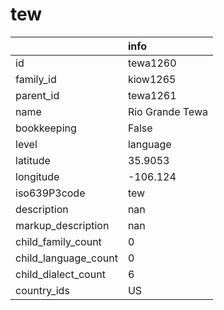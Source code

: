 # tew
|                      | info            |
|:---------------------|:----------------|
| id                   | tewa1260        |
| family_id            | kiow1265        |
| parent_id            | tewa1261        |
| name                 | Rio Grande Tewa |
| bookkeeping          | False           |
| level                | language        |
| latitude             | 35.9053         |
| longitude            | -106.124        |
| iso639P3code         | tew             |
| description          | nan             |
| markup_description   | nan             |
| child_family_count   | 0               |
| child_language_count | 0               |
| child_dialect_count  | 6               |
| country_ids          | US              |